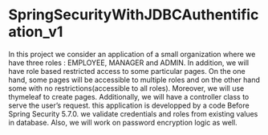 # SpringSecurityWithJDBCAuthentification_v1

In this project we consider an application of a small organization where we have three roles : EMPLOYEE, MANAGER and ADMIN.
In addition, we will have role based restricted access to some particular pages.
On the one hand, some pages will be accessible to multiple roles and on the other hand some with no restrictions(accessible to all roles).
Moreover, we will use thymeleaf to create pages. 
Additionally, we will have a controller class to serve the user’s request. this application is developped by a code Before Spring Security 5.7.0.
we validate credentials and roles from existing values in database.
Also, we will work on password encryption logic as well.
